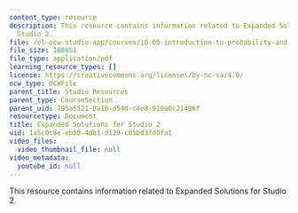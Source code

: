 ```yaml
---
content_type: resource
description: This resource contains information related to Expanded Solutions for
  Studio 2.
file: /ol-ocw-studio-app/courses/18-05-introduction-to-probability-and-statistics-spring-2014/1a5c0c8eeb504db1d129c05bd3fd0fa1_MIT18_05S14_studio2sld_sol.pdf
file_size: 168851
file_type: application/pdf
learning_resource_types: []
license: https://creativecommons.org/licenses/by-nc-sa/4.0/
ocw_type: OCWFile
parent_title: Studio Resources
parent_type: CourseSection
parent_uid: 795a5521-0a16-d54d-c4e8-910a0c21496f
resourcetype: Document
title: Expanded Solutions for Studio 2
uid: 1a5c0c8e-eb50-4db1-d129-c05bd3fd0fa1
video_files:
  video_thumbnail_file: null
video_metadata:
  youtube_id: null
---
```

This resource contains information related to Expanded Solutions for Studio 2.